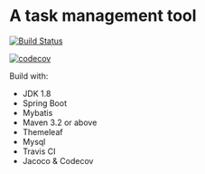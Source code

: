 # A task management tool
[![Build Status](https://travis-ci.org/TobeDeveloper/Jsche.svg?branch=master)](https://travis-ci.org/TobeDeveloper/Jsche)

[![codecov](https://codecov.io/gh/TobeDeveloper/Jsche/branch/develop/graphs/commits.svg)](https://codecov.io/gh/TobeDeveloper/Jsche)

Build with:
- JDK 1.8
- Spring Boot
- Mybatis
- Maven 3.2 or above
- Themeleaf
- Mysql
- Travis CI
- Jacoco & Codecov
